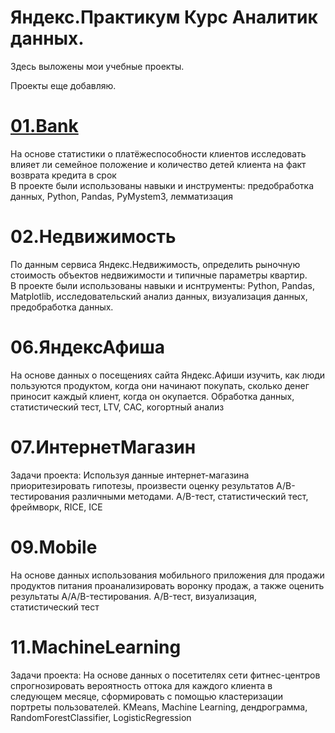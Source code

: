 # Яндекс.Практикум Курс Аналитик данных.

Здесь выложены мои учебные проекты.

Проекты еще добавляю.

# [01.Bank](https://github.com/Templl/YandexDataAnalyst/tree/main/01.Bank)
На основе статистики о платёжеспособности клиентов исследовать влияет ли семейное положение и количество детей клиента на факт возврата кредита в срок  
В проекте были использованы навыки и инструменты: предобработка данных, Python, Pandas, PyMystem3, лемматизация

# 02.Недвижимость
По данным сервиса Яндекс.Недвижимость, определить рыночную стоимость объектов недвижимости и типичные параметры квартир.  
В проекте были использованы навыки и иснтрументы: Python, Pandas, Matplotlib, исследовательский анализ данных, визуализация данных, предобработка данных.

# 06.ЯндексАфиша
На основе данных о посещениях сайта Яндекс.Афиши изучить, как люди пользуются продуктом, когда они начинают покупать, сколько денег приносит каждый клиент, когда он окупается.
Обработка данных, статистический тест, LTV, CAC, когортный анализ

# 07.ИнтернетМагазин
Задачи проекта: Используя данные интернет-магазина приоритезировать гипотезы, произвести оценку результатов A/B-тестирования различными методами.
A/B-тест, статистический тест, фреймворк, RICE, ICE

# 09.Mobile
На основе данных использования мобильного приложения для продажи продуктов питания проанализировать воронку продаж, а также оценить результаты A/A/B-тестирования.
A/B-тест, визуализация, статистический тест

# 11.MachineLearning
Задачи проекта: На основе данных о посетителях сети фитнес-центров спрогнозировать вероятность оттока для каждого клиента в следующем месяце, сформировать с помощью кластеризации портреты пользователей.
KMeans, Machine Learning, дендрограмма, RandomForestClassifier, LogisticRegression  

